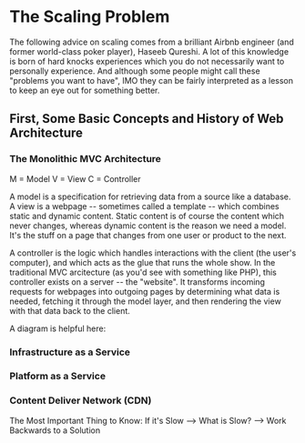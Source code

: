# The Scaling Problem

The following advice on scaling comes from a brilliant Airbnb engineer (and former world-class poker player), Haseeb Qureshi.  A lot of this knowledge is born of hard knocks experiences which you do not necessarily want to personally experience.  And although some people might call these "problems you want to have", IMO they can be fairly interpreted as a lesson to keep an eye out for something better.

## First, Some Basic Concepts and History of Web Architecture

### The Monolithic MVC Architecture

M = Model
V = View
C = Controller

A model is a specification for retrieving data from a source like a database.  A view is a webpage -- sometimes called a template -- which combines static and dynamic content.  Static content is of course the content which never changes, whereas dynamic content is the reason we need a model.  It's the stuff on a page that changes from one user or product to the next.

A controller is the logic which handles interactions with the client (the user's computer), and which acts as the glue that runs the whole show.  In the traditional MVC arcitecture (as you'd see with something like PHP), this controller exists on a server -- the "website".  It transforms incoming requests for webpages into outgoing pages by determining what data is needed, fetching it through the model layer, and then rendering the view with that data back to the client.

A diagram is helpful here:



### Infrastructure as a Service



### Platform as a Service

### Content Deliver Network (CDN)

The Most Important Thing to Know:
If it's Slow --> What is Slow? --> Work Backwards to a Solution


